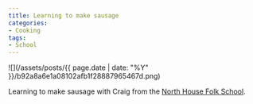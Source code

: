 ```yaml
---
title: Learning to make sausage
categories:
- Cooking
tags:
- School
---
```


![](/assets/posts/{{ page.date | date: "%Y" }}/b92a8a6e1a08102afb1f28887965467d.png)
  



Learning to make sausage with Craig from the [North House Folk School](http://www.northhouse.org/).

